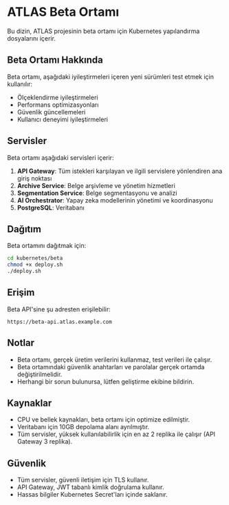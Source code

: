 # ATLAS Beta Ortamı

Bu dizin, ATLAS projesinin beta ortamı için Kubernetes yapılandırma dosyalarını içerir.

## Beta Ortamı Hakkında

Beta ortamı, aşağıdaki iyileştirmeleri içeren yeni sürümleri test etmek için kullanılır:

- Ölçeklendirme iyileştirmeleri
- Performans optimizasyonları
- Güvenlik güncellemeleri
- Kullanıcı deneyimi iyileştirmeleri

## Servisler

Beta ortamı aşağıdaki servisleri içerir:

1. **API Gateway**: Tüm istekleri karşılayan ve ilgili servislere yönlendiren ana giriş noktası
2. **Archive Service**: Belge arşivleme ve yönetim hizmetleri
3. **Segmentation Service**: Belge segmentasyonu ve analizi
4. **AI Orchestrator**: Yapay zeka modellerinin yönetimi ve koordinasyonu
5. **PostgreSQL**: Veritabanı

## Dağıtım

Beta ortamını dağıtmak için:

```bash
cd kubernetes/beta
chmod +x deploy.sh
./deploy.sh
```

## Erişim

Beta API'sine şu adresten erişilebilir:

```
https://beta-api.atlas.example.com
```

## Notlar

- Beta ortamı, gerçek üretim verilerini kullanmaz, test verileri ile çalışır.
- Beta ortamındaki güvenlik anahtarları ve parolalar gerçek ortamda değiştirilmelidir.
- Herhangi bir sorun bulunursa, lütfen geliştirme ekibine bildirin.

## Kaynaklar

- CPU ve bellek kaynakları, beta ortamı için optimize edilmiştir.
- Veritabanı için 10GB depolama alanı ayrılmıştır.
- Tüm servisler, yüksek kullanılabilirlik için en az 2 replika ile çalışır (API Gateway 3 replika).

## Güvenlik

- Tüm servisler, güvenli iletişim için TLS kullanır.
- API Gateway, JWT tabanlı kimlik doğrulama kullanır.
- Hassas bilgiler Kubernetes Secret'ları içinde saklanır.
